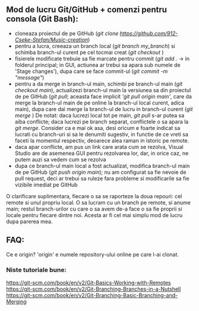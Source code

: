 ## Mod de lucru Git/GitHub + comenzi pentru consola (Git Bash):

- cloneaza proiectul de pe GitHub (*git clone https://github.com/912-Cseke-Stefan/Music-creation*)
- pentru a lucra, creeaza un branch local (*git branch my_branch*) si schimba branch-ul curent pe cel 
         tocmai creat (*git checkout <name>*)
- fisierele modificate trebuie sa fie marcate pentru commit (*git add .* -> in folderul principal; 
         in GUI, actiunea ar trebui sa apara sub numele de 'Stage changes'), dupa care se face 
         commit-ul (*git commit -m "message"*)
- pentru a da merge in branch-ul main, schimbi pe branch-ul main (*git checkout main*), actualizezi 
         branch-ul main la versiunea sa din proiectul de pe GitHub (*git pull*; aceasta face 
         implicit *'git pull origin main'*, care da merge la branch-ul main de pe online la 
         branch-ul local curent, adica main), dupa care dai merge la branch-ul de lucru in 
         branch-ul curent (*git merge <name>*)
    De notat: daca lucrezi local tot pe main, *git pull* s-ar putea sa aiba conflicte; daca lucrezi
            pe branch separat, conflictele o sa apara la *git merge*. Consider ca e mai ok asa, 
            desi oricum e foarte indicat sa lucrati cu branch-uri si sa le denumiti sugestiv, in 
            functie de ce vreti sa faceti la momentul respectiv, deoarece alea raman in istoric 
            pe remote.
- daca apar conflicte, am pus un link care arata cum se rezolva, Visual Studio are de asemenea 
         GUI pentru rezolvarea lor, dar, in orice caz, ne putem auzi sa vedem cum se rezolva
- dupa ce branch-ul main local a fost actualizat, modifica branch-ul main de pe GitHub 
         (*git push origin main*); nu am configurat sa fie nevoie de pull request, deci ar trebui 
         sa ruleze fara probleme si modificarile sa fie vizibile imediat pe GitHub

O clarificare suplimentara, fiecare o sa se raporteze la doua repouri: cel remote si unul propriu 
local. O sa lucram cu un branch pe remote, si anume main; restul branch-urilor cu care o sa avem 
de-a face o sa fie proprii si locale pentru fiecare dintre noi. Acesta ar fi cel mai simplu mod 
de lucru dupa parerea mea.

## FAQ:

Ce e origin?
'origin' e numele repository-ului online pe care l-ai clonat.

### Niste tutoriale bune:
https://git-scm.com/book/en/v2/Git-Basics-Working-with-Remotes
https://git-scm.com/book/en/v2/Git-Branching-Branches-in-a-Nutshell
https://git-scm.com/book/en/v2/Git-Branching-Basic-Branching-and-Merging